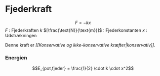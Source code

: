 # Fjederkraft
$$F = -kx$$
$F$ : Fjederkraften
$k$  $[\frac{\text{N}}{\text{m}}]$ : Fjederkonstanten
$x$ : Udstrækningen

Denne kraft er *[[Konservative og ikke-konservative kræfter|konservativ]]*.

### Energien
$$E_{pot,fjeder} = \frac{1}{2} \cdot k \cdot x^2$$